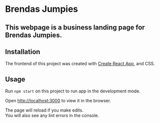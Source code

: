 # Brendas Jumpies

## This webpage is a business landing page for Brendas Jumpies.

## Installation

The frontend of this project was created with [Create React App](https://github.com/facebook/create-react-app), and CSS.

## Usage


Run `npm start` on this project to run app in the development mode.<br>

Open [http://localhost:3000](http://localhost:3000) to view it in the browser.

The page will reload if you make edits.<br>
You will also see any lint errors in the console.
